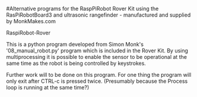 #Alternative programs for the RaspPiRobot Rover Kit using the RasPiRobotBoard3 and ultrasonic rangefinder - manufactured and supplied by MonkMakes.com

RaspiRobot-Rover



This is a python program developed from Simon Monk's '08_manual_robot.py' program which is included in the Rover Kit. By using multiprocessing it is possible to enable the sensor to be operational at the same time as the robot is being controlled by keystrokes.

Further work will to be done on this program. For one thing the program will only exit after CTRL-c is pressed twice. (Presumably because the Process loop is running at the same time?)
